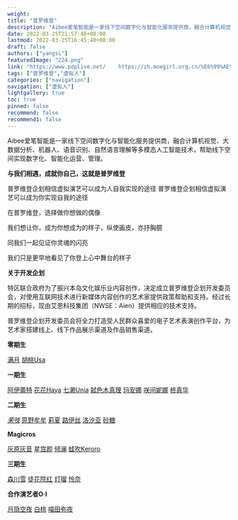 ```yaml
---
weight: 
title: "普罗维登"
description: "Aibee爱笔智能是一家线下空间数字化与智能化服务提供商，融合计算机视觉、大数据分析、机器人、语音识别、自然语言理解等多模态人工智能技术，帮助线下空间实现数字化、智能化运营、管理。"
date: 2022-03-25T21:57:40+08:00
lastmod: 2022-03-25T16:45:40+08:00
draft: false
authors: ["yangsi"]
featuredImage: "224.png"
link: "https://www.pdplive.net/    https://zh.moegirl.org.cn/%E6%99%AE%E7%BD%97%E7%BB%B4%E7%99%BB"
tags: ["普罗维登","虚拟人"]
categories: ["navigation"]
navigation: ["虚拟人"]
lightgallery: true
toc: true
pinned: false
recommend: false
recommend1: false
---
```


Aibee爱笔智能是一家线下空间数字化与智能化服务提供商，融合计算机视觉、大数据分析、机器人、语音识别、自然语言理解等多模态人工智能技术，帮助线下空间实现数字化、智能化运营、管理。

**与我们相遇，成就你自己，这就是普罗维登**

普罗维登企划相信虚拟演艺可以成为人自我实现的途径
普罗维登企划相信虚拟演艺可以成为你实现自我的途径

在普罗维登，选择做你想做的偶像

我们想让你，成为你想成为的样子，纵使画皮，亦抒胸臆

同我们一起见证你灵魂的闪亮

我们只是更早地看见了你登上心中舞台的样子

**关于开发企划**

特区联合政府为了振兴本岛文化娱乐业内容创作，决定成立普罗维登企划开发委员会，对使用互联网技术进行新媒体内容创作的艺术家提供政策帮助和支持。经过长期的招标，现由艾恩科技集团（NWSE：Aien）提供相应的技术支持。

普罗维登企划开发委员会将全力打造受人民群众喜爱的电子艺术表演创作平台，为艺术家搭建线上、线下作品展示渠道及作品销售渠道。

**零期生**

[满月](https://zh.moegirl.org.cn/满月)  [胡桃Usa](https://zh.moegirl.org.cn/胡桃Usa)

**一期生**

[阿伊蕾特](https://zh.moegirl.org.cn/阿伊蕾特)  [花花Haya](https://zh.moegirl.org.cn/花花Haya)  [七濑Unia](https://zh.moegirl.org.cn/七濑尤尼娅)  [弑色木真理](https://zh.moegirl.org.cn/弑色木真理)   [玛安娜](https://zh.moegirl.org.cn/玛安娜)  [咲间妮娜](https://zh.moegirl.org.cn/咲间妮娜) [柊真华](https://zh.moegirl.org.cn/柊真华)  

 **二期生** 

*[茉吱](https://zh.moegirl.org.cn/茉吱)*  [原野牟牟](https://zh.moegirl.org.cn/原野牟牟)  [莉夏](https://zh.moegirl.org.cn/莉夏)  [路伊丝](https://zh.moegirl.org.cn/路伊丝) [洛汐亚](https://zh.moegirl.org.cn/洛汐亚) [砂糖](https://zh.moegirl.org.cn/佐藤砂糖) 

**Magicros**

[灰原灰音](https://zh.moegirl.org.cn/灰原灰音)  [星宫颜](https://zh.moegirl.org.cn/星宫颜) [倾澜](https://zh.moegirl.org.cn/倾澜) [蛙吹Keroro](https://zh.moegirl.org.cn/蛙吹keroro)  

**三期生**

[森川雪](https://zh.moegirl.org.cn/森川雪)   [徒花院红](https://zh.moegirl.org.cn/徒花院红)  [灯瑠](https://zh.moegirl.org.cn/灯瑠) [怜奈](https://zh.moegirl.org.cn/怜奈)  

**合作演艺者O·I**

[月隐空夜](https://zh.moegirl.org.cn/月隐空夜)  [白桃](https://zh.moegirl.org.cn/白桃)  [喵田弥夜](https://zh.moegirl.org.cn/喵田弥夜)  